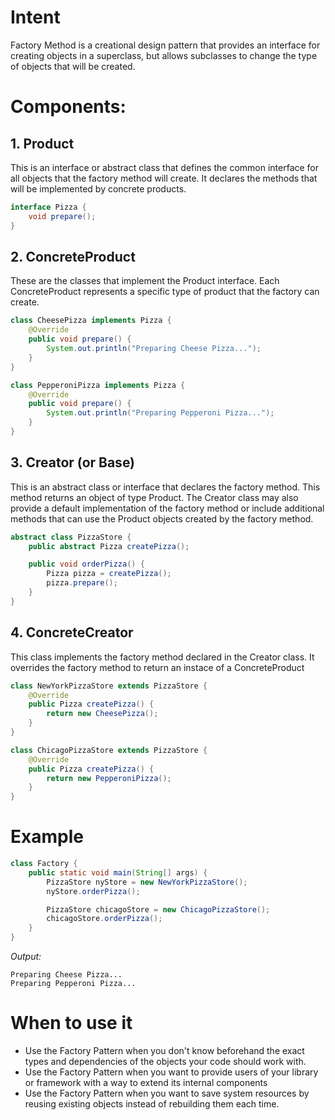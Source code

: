 # Intent

Factory Method is a creational design pattern that provides an interface for creating objects in a superclass, but allows subclasses to change the type of objects that will be created.

# Components:

## 1. Product
This is an interface or abstract class that defines the common interface for all objects that the factory method will create. It declares the methods that will be implemented by concrete products.

```java
interface Pizza {
    void prepare();
}
```

## 2. ConcreteProduct
These are the classes that implement the Product interface. Each ConcreteProduct represents a specific type of product that the factory can create.

```java
class CheesePizza implements Pizza {
    @Override
    public void prepare() {
        System.out.println("Preparing Cheese Pizza...");
    }
}

class PepperoniPizza implements Pizza {
    @Override
    public void prepare() {
        System.out.println("Preparing Pepperoni Pizza...");
    }
}
```

## 3. Creator (or Base)
This is an abstract class or interface that declares the factory method. This method returns an object of type Product. The Creator class may also provide a default implementation of the factory method or include additional methods that can use the Product objects created by the factory method.

```java
abstract class PizzaStore {
    public abstract Pizza createPizza();

    public void orderPizza() {
        Pizza pizza = createPizza();
        pizza.prepare();
    }
}
```

## 4. ConcreteCreator
This class implements the factory method declared in the Creator class. It overrides the factory method to return an instace of a ConcreteProduct

```java
class NewYorkPizzaStore extends PizzaStore {
    @Override
    public Pizza createPizza() {
        return new CheesePizza();
    }
}

class ChicagoPizzaStore extends PizzaStore {
    @Override
    public Pizza createPizza() {
        return new PepperoniPizza();
    }
}
```

# Example

```java
class Factory {
    public static void main(String[] args) {
        PizzaStore nyStore = new NewYorkPizzaStore();
        nyStore.orderPizza();

        PizzaStore chicagoStore = new ChicagoPizzaStore();
        chicagoStore.orderPizza();
    }
}
```

*Output:*
```
Preparing Cheese Pizza...
Preparing Pepperoni Pizza...
```

# When to use it

- Use the Factory Pattern when you don't know beforehand the exact types and dependencies of the objects your code should work with.
- Use the Factory Pattern when you want to provide users of your library or framework with a way to extend its internal components
- Use the Factory Pattern when you want to save system resources by reusing existing objects instead of rebuilding them each time. 
